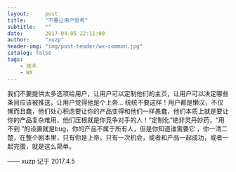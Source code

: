 ```yaml
---
layout:     post
title:      "不要让用户思考"
subtitle:   ""
date:       2017-04-05 22:11:00
author:     "xuzp"
header-img: "img/post-header/wx-common.jpg"
catalog: false
tags:
    - 技术
    - WX
---
```


我们不要提供太多选项给用户，让用户可以定制他们的主页，让用户可以决定哪些条目应该被推送，让用户觉得他是个上帝... 统统不要这样！用户都是懒汉，不仅懒而且蠢，他们处心积虑要让你的产品变得和他们一样愚蠢，他们本质上就是要让你的产品复杂难用，他们压根就是你竞争对手的人！“定制化”绝非灵丹妙药，“用不到 ”的设置就是bug，你的产品不属于所有人，但是你知道谁需要它 ，你一清二楚，在整个剧本里，只有你是上帝。只有一次机会，或者和产品一起成功，或者一起完蛋，就是这么简单。

—— xuzp 记于 2017.4.5
